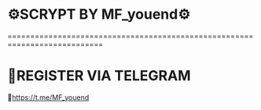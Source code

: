 # ⚙️SCRYPT BY MF_youend⚙️
===========================================================================
# 📝REGISTER VIA TELEGRAM
  📧https://t.me/MF_youend
